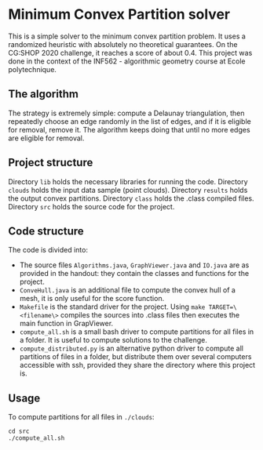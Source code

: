 Minimum Convex Partition solver
===============================

This is a simple solver to the minimum convex partition problem. It uses a randomized heuristic with absolutely no theoretical guarantees. On the CG:SHOP 2020 challenge, it reaches a score of about 0.4.
This project was done in the context of the INF562 - algorithmic geometry course at Ecole polytechnique.

## The algorithm

The strategy is extremely simple: compute a Delaunay triangulation, then repeatedly choose an edge randomly in the list of edges, and if it is eligible for removal, remove it. The algorithm keeps doing that until no more edges are eligible for removal.

## Project structure

Directory `lib` holds the necessary libraries for running the code.
Directory `clouds` holds the input data sample (point clouds).
Directory `results` holds the output convex partitions.
Directory `class` holds the .class compiled files.
Directory `src` holds the source code for the project.

## Code structure

The code is divided into:
- The source files `Algorithms.java`, `GraphViewer.java` and `IO.java` are as provided in the handout: they contain the classes and functions for the project.
- `ConveHull.java` is an additional file to compute the convex hull of a mesh, it is only useful for the score function.
- `Makefile` is the standard driver for the project. Using  `make TARGET=\<filename\>` compiles the sources into .class files then executes the main function in GrapViewer.
- `compute_all.sh` is a small bash driver to compute partitions for all files in a folder. It is useful to compute solutions to the challenge.
- `compute_distributed.py` is an alternative python driver to compute all partitions of files in a folder, but distribute them over several computers accessible with ssh, provided they share the directory where this project is.

## Usage

To compute partitions for all files in `./clouds`:
```
cd src
./compute_all.sh
```
